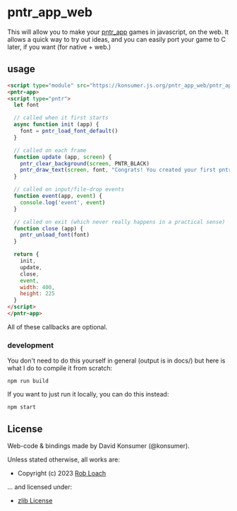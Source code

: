 # pntr_app_web

This will allow you to make your [pntr_app](https://github.com/RobLoach/pntr_app) games in javascript, on the web. It allows a quick way to try out ideas, and you can easily port your game to C later, if you want (for native + web.)


## usage

```html
<script type="module" src="https://konsumer.js.org/pntr_app_web/pntr_app.js" ></script>
<pntr-app>
<script type="pntr">
  let font

  // called when it first starts
  async function init (app) {
    font = pntr_load_font_default()
  }

  // called on each frame
  function update (app, screen) {
    pntr_clear_background(screen, PNTR_BLACK)
    pntr_draw_text(screen, font, "Congrats! You created your first pntr_app!", 35, 100, PNTR_DARKGRAY)
  }

  // called on input/file-drop events
  function event(app, event) {
    console.log('event', event)
  }

  // called on exit (which never really happens in a practical sense)
  function close (app) {
    pntr_unload_font(font)
  }

  return {
    init,
    update,
    close,
    event,
    width: 400,
    height: 225
  }
</script>
</pntr-app>
```

All of these callbacks are optional.

### development

You don't need to do this yourself in general (output is in docs/) but here is what I do to compile it from scratch:


```
npm run build
```

If you want to just run it locally, you can do this instead:

```
npm start
```


## License

Web-code & bindings made by David Konsumer (@konsumer).

Unless stated otherwise, all works are:

- Copyright (c) 2023 [Rob Loach](https://robloach.net)

... and licensed under:

- [zlib License](LICENSE)
